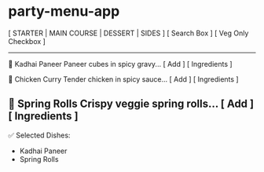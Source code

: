 # party-menu-app
[ STARTER | MAIN COURSE | DESSERT | SIDES ]
[ Search Box ] [ Veg Only Checkbox ]

------------------------------------------
🍲 Kadhai Paneer
Paneer cubes in spicy gravy...
[ Add ] [ Ingredients ]

🍗 Chicken Curry
Tender chicken in spicy sauce...
[ Add ] [ Ingredients ]

🥟 Spring Rolls
Crispy veggie spring rolls...
[ Add ] [ Ingredients ]
------------------------------------------

✅ Selected Dishes:
- Kadhai Paneer
- Spring Rolls
